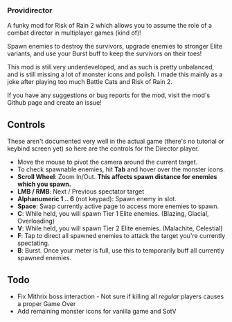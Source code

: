 ﻿### Providirector
A funky mod for Risk of Rain 2 which allows you to assume the role of a combat director in multiplayer games (kind of)!

Spawn enemies to destroy the survivors, upgrade enemies to stronger Elite variants, and use your Burst buff to keep the survivors on their toes!

This mod is still very underdeveloped, and as such is pretty unbalanced, and is still missing a lot of monster icons and polish. I made this mainly as a joke after playing too much Battle Cats and Risk of Rain 2.

If you have any suggestions or bug reports for the mod, visit the mod's Github page and create an issue!

## Controls
These aren't documented very well in the actual game (there's no tutorial or keybind screen yet) so here are the controls for the Director player.
- Move the mouse to pivot the camera around the current target.
- To check spawnable enemies, hit **Tab** and hover over the monster icons.
- **Scroll Wheel**: Zoom In/Out. **This affects spawn distance for enemies which you spawn.**
- **LMB / RMB**: Next / Previous spectator target
- **Alphanumeric 1 .. 6** (not keypad): Spawn enemy in slot.
- **Space**: Swap currently active page to access more enemies to spawn.
- **C**: While held, you will spawn Tier 1 Elite enemies. (Blazing, Glacial, Overloading)
- **V**: While held, you will spawn Tier 2 Elite enemies. (Malachite, Celestial)
- **F**: Tap to direct all spawned enemies to attack the target you're currently spectating.
- **B**: Burst. Once your meter is full, use this to temporarily buff all currently spawned enemies.

## Todo
- Fix Mithrix boss interaction - Not sure if killing all *regular* players causes a proper Game Over
- Add remaining monster icons for vanilla game and SotV